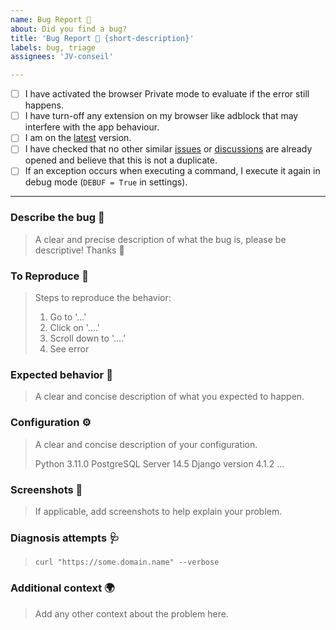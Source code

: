 ```yaml
---
name: Bug Report 🐞
about: Did you find a bug?
title: 'Bug Report 🐞 {short-description}'
labels: bug, triage
assignees: 'JV-conseil'

---
```


<!--

  Hi there 👋 Thank you for discovering and submitting an issue.

  Before you submit this; let's make sure of a few things.
  Please make sure the following boxes are ticked if they are correct.
  If not, please try and fulfill these first.

-->

- [ ] I have activated the browser Private mode to evaluate if the error still happens.
- [ ] I have turn-off any extension on my browser like adblock that may interfere with the app behaviour.
- [ ] I am on the [latest][latest] version.
- [ ] I have checked that no other similar [issues][issues] or [discussions][discussions] are already opened and believe that this is not a duplicate.
- [ ] If an exception occurs when executing a command, I execute it again in debug mode (`DEBUF = True` in settings).

---

### Describe the bug 🐛

> A clear and precise description of what the bug is, please be descriptive! Thanks 🙌

### To Reproduce 🔂

> Steps to reproduce the behavior:
>
> 1. Go to '...'
> 2. Click on '....'
> 3. Scroll down to '....'
> 4. See error

### Expected behavior 🚀

> A clear and concise description of what you expected to happen.

### Configuration ⚙️

> A clear and concise description of your configuration.
>
> Python 3.11.0
> PostgreSQL Server 14.5
> Django version 4.1.2
> ...

### Screenshots 📸

> If applicable, add screenshots to help explain your problem.

### Diagnosis attempts 🩺

> `curl "https://some.domain.name" --verbose`

### Additional context 🌍

> Add any other context about the problem here.

<!-- links -->

[discussions]: https://github.com/ulynks/www/discussions
[issues]: https://github.com/ulynks/www/issues
[latest]: https://github.com/ulynks/www/releases/latest
